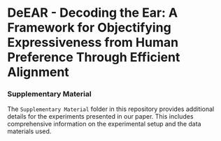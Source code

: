 # DeEAR - Decoding the Ear: A Framework for Objectifying Expressiveness from Human Preference Through Efficient Alignment


### Supplementary Material

The `Supplementary Material` folder in this repository provides additional details for the experiments presented in our paper. This includes comprehensive information on the experimental setup and the data materials used.